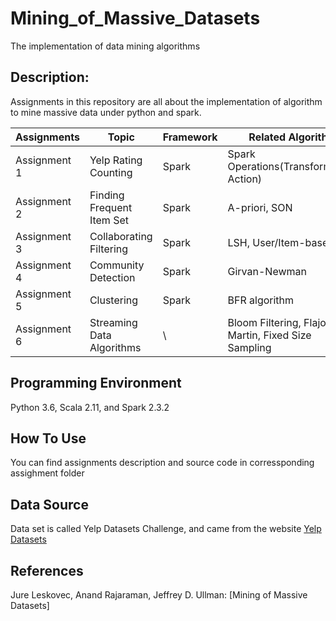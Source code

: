# Mining_of_Massive_Datasets
The implementation of data mining algorithms

## Description:
Assignments in this repository are all about the implementation of algorithm to mine massive data under python and spark.

| Assignments  | Topic | Framework  | Related Algorithm  |
|---|---|---|---|
| Assignment 1  | Yelp Rating Counting | Spark  | Spark Operations(Transformation, Action)  |
| Assignment 2  | Finding Frequent Item Set | Spark  | A-priori, SON  |
| Assignment 3  | Collaborating Filtering  | Spark  | LSH, User/Item-based CF  |
| Assignment 4  | Community Detection  | Spark | Girvan-Newman  |
| Assignment 5  | Clustering  | Spark  | BFR algorithm  |
| Assignment 6  | Streaming Data Algorithms  | \  | Bloom Filtering, Flajolet Martin, Fixed Size Sampling  |

## Programming Environment
Python 3.6, Scala 2.11, and Spark 2.3.2

## How To Use
You can find assignments description and source code in corressponding assighment folder
## Data Source
Data set is called Yelp Datasets Challenge, and came from the website [Yelp Datasets](https://www.yelp.com/dataset)
## References
Jure Leskovec, Anand Rajaraman, Jeffrey D. Ullman: [Mining of Massive Datasets]
